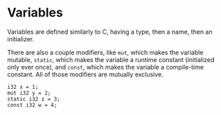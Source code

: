 # Variables

Variables are defined similarly to C, having a type, then a name, then an initializer.

There are also a couple modifiers, like `mut`, which makes the variable mutable, `static`, which makes the variable a runtime constant (initialized only ever once), and `const`, which makes the variable a compile-time constant. All of those modifiers are mutually exclusive.

```
i32 x = 1;
mut i32 y = 2;
static i32 z = 3;
const i32 w = 4;
```
